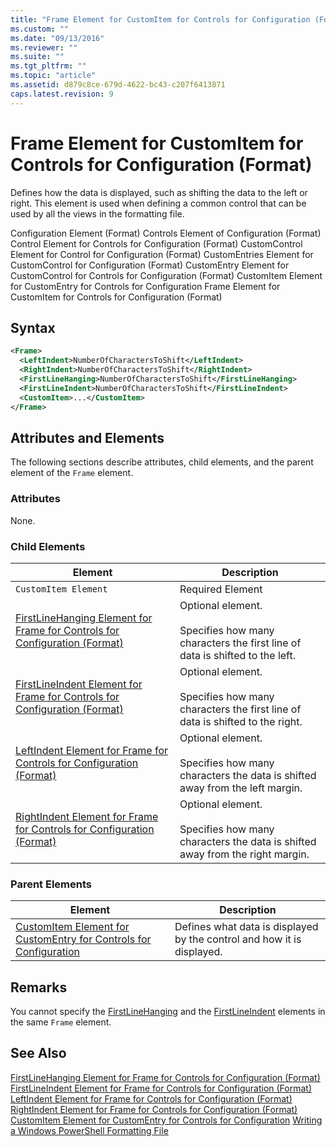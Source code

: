 ```yaml
---
title: "Frame Element for CustomItem for Controls for Configuration (Format) | Microsoft Docs"
ms.custom: ""
ms.date: "09/13/2016"
ms.reviewer: ""
ms.suite: ""
ms.tgt_pltfrm: ""
ms.topic: "article"
ms.assetid: d879c8ce-679d-4622-bc43-c207f6413871
caps.latest.revision: 9
---
```

# Frame Element for CustomItem for Controls for Configuration (Format)
Defines how the data is displayed, such as shifting the data to the left or right. This element is used when defining a common control that can be used by all the views in the formatting file.

 Configuration Element (Format)
Controls Element of Configuration (Format)
Control Element for Controls for Configuration (Format)
CustomControl Element for Control for Configuration (Format)
CustomEntries Element for CustomControl for Configuration (Format)
CustomEntry Element for CustomControl for Controls for Configuration (Format)
CustomItem Element for CustomEntry for Controls for Configuration
Frame Element for CustomItem for Controls for Configuration (Format)

## Syntax

```xml
<Frame>
  <LeftIndent>NumberOfCharactersToShift</LeftIndent>
  <RightIndent>NumberOfCharactersToShift</RightIndent>
  <FirstLineHanging>NumberOfCharactersToShift</FirstLineHanging>
  <FirstLineIndent>NumberOfCharactersToShift</FirstLineIndent>
  <CustomItem>...</CustomItem>
</Frame>
```

## Attributes and Elements
 The following sections describe attributes, child elements, and the parent element of the `Frame` element.

### Attributes
 None.

### Child Elements

|Element|Description|
|-------------|-----------------|
|`CustomItem Element`|Required Element|
|[FirstLineHanging Element for Frame for Controls for Configuration (Format)](./firstlinehanging-element-for-frame-for-controls-for-configuration-format.md)|Optional element.<br /><br /> Specifies how many characters the first line of data is shifted to the left.|
|[FirstLineIndent Element for Frame for Controls for Configuration (Format)](./firstlineindent-element-for-frame-for-controls-for-configuration-format.md)|Optional element.<br /><br /> Specifies how many characters the first line of data is shifted to the right.|
|[LeftIndent Element for Frame for Controls for Configuration (Format)](./leftindent-element-for-frame-for-controls-for-configuration-format.md)|Optional element.<br /><br /> Specifies how many characters the data is shifted away from the left margin.|
|[RightIndent Element for Frame for Controls for Configuration (Format)](./rightindent-element-for-frame-for-controls-for-configuration-format.md)|Optional element.<br /><br /> Specifies how many characters the data is shifted away from the right margin.|

### Parent Elements

|Element|Description|
|-------------|-----------------|
|[CustomItem Element for CustomEntry for Controls for Configuration](./customitem-element-for-customentry-for-controls-for-configuration-format.md)|Defines what data is displayed by the control and how it is displayed.|

## Remarks
 You cannot specify the [FirstLineHanging](./firstlinehanging-element-for-frame-for-controls-for-configuration-format.md) and the [FirstLineIndent](./firstlineindent-element-for-frame-for-controls-for-configuration-format.md) elements in the same `Frame` element.

## See Also
 [FirstLineHanging Element for Frame for Controls for Configuration (Format)](./firstlinehanging-element-for-frame-for-controls-for-configuration-format.md)
 [FirstLineIndent Element for Frame for Controls for Configuration (Format)](./firstlineindent-element-for-frame-for-controls-for-configuration-format.md)
 [LeftIndent Element for Frame for Controls for Configuration (Format)](./leftindent-element-for-frame-for-controls-for-configuration-format.md)
 [RightIndent Element for Frame for Controls for Configuration (Format)](./rightindent-element-for-frame-for-controls-for-configuration-format.md)
 [CustomItem Element for CustomEntry for Controls for Configuration](./customitem-element-for-customentry-for-controls-for-configuration-format.md)
 [Writing a Windows PowerShell Formatting File](./writing-a-windows-powershell-formatting-file.md)
